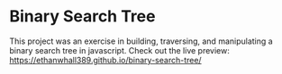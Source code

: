# Binary Search Tree
This project was an exercise in building, traversing, and manipulating a binary search tree in javascript. Check out the live preview: https://ethanwhall389.github.io/binary-search-tree/
